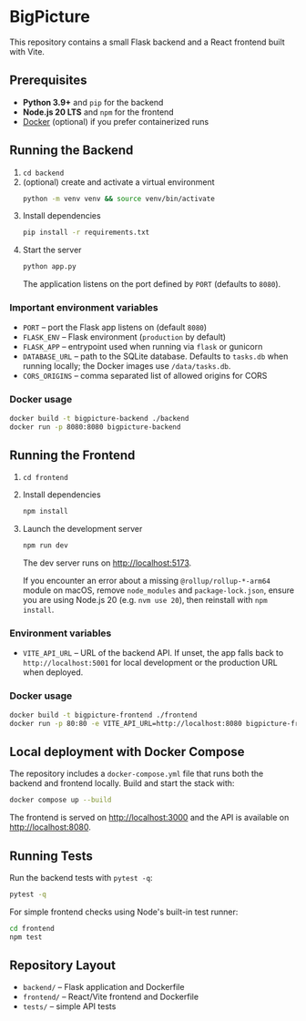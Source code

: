 # BigPicture

This repository contains a small Flask backend and a React frontend built with Vite.

## Prerequisites
- **Python 3.9+** and `pip` for the backend
- **Node.js 20 LTS** and `npm` for the frontend
- [Docker](https://www.docker.com/) (optional) if you prefer containerized runs

## Running the Backend
1. `cd backend`
2. (optional) create and activate a virtual environment
   ```bash
   python -m venv venv && source venv/bin/activate
   ```
3. Install dependencies
   ```bash
   pip install -r requirements.txt
   ```
4. Start the server
   ```bash
   python app.py
   ```
   The application listens on the port defined by `PORT` (defaults to `8080`).

### Important environment variables
- `PORT` &ndash; port the Flask app listens on (default `8080`)
- `FLASK_ENV` &ndash; Flask environment (`production` by default)
- `FLASK_APP` &ndash; entrypoint used when running via `flask` or gunicorn
- `DATABASE_URL` &ndash; path to the SQLite database. Defaults to `tasks.db` when
  running locally; the Docker images use `/data/tasks.db`.
- `CORS_ORIGINS` &ndash; comma separated list of allowed origins for CORS

### Docker usage
```bash
docker build -t bigpicture-backend ./backend
docker run -p 8080:8080 bigpicture-backend
```

## Running the Frontend
1. `cd frontend`
2. Install dependencies
   ```bash
   npm install
   ```
3. Launch the development server
   ```bash
   npm run dev
   ```
   The dev server runs on [http://localhost:5173](http://localhost:5173).

   If you encounter an error about a missing `@rollup/rollup-*-arm64` module on
   macOS, remove `node_modules` and `package-lock.json`, ensure you are using
   Node.js 20 (e.g. `nvm use 20`), then reinstall with `npm install`.

### Environment variables
- `VITE_API_URL` &ndash; URL of the backend API. If unset, the app falls back to
  `http://localhost:5001` for local development or the production URL when
  deployed.

### Docker usage
```bash
docker build -t bigpicture-frontend ./frontend
docker run -p 80:80 -e VITE_API_URL=http://localhost:8080 bigpicture-frontend
```

## Local deployment with Docker Compose
The repository includes a `docker-compose.yml` file that runs both the backend
and frontend locally.  Build and start the stack with:

```bash
docker compose up --build
```

The frontend is served on [http://localhost:3000](http://localhost:3000) and the
API is available on [http://localhost:8080](http://localhost:8080).

## Running Tests
Run the backend tests with `pytest -q`:
```bash
pytest -q
```

For simple frontend checks using Node's built-in test runner:
```bash
cd frontend
npm test
```

## Repository Layout
- `backend/` &ndash; Flask application and Dockerfile
- `frontend/` &ndash; React/Vite frontend and Dockerfile
- `tests/` &ndash; simple API tests

